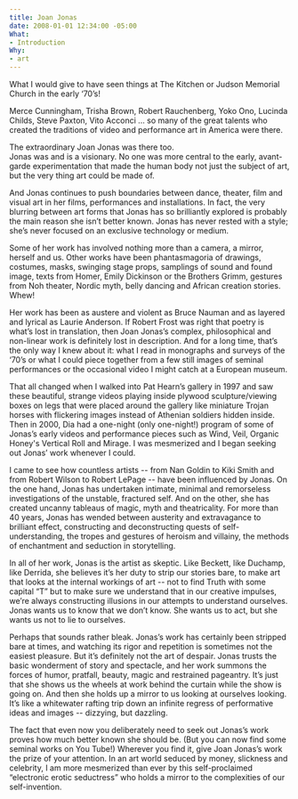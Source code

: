 ```yaml
---
title: Joan Jonas
date: 2008-01-01 12:34:00 -05:00
What:
- Introduction
Why:
- art
---
```


What I would give to have seen things at The Kitchen or Judson Memorial Church in the early ‘70’s!

Merce Cunningham, Trisha Brown, Robert Rauchenberg, Yoko Ono, Lucinda Childs, Steve Paxton, Vito Acconci … so many of the great talents who created the traditions of video and performance art in America were there.

The extraordinary Joan Jonas was there too.  
Jonas was and is a visionary.  No one was more central to the early, avant-garde experimentation that made the human body not just the subject of art, but the very thing art could be made of.  

And Jonas continues to push boundaries between dance, theater, film and visual art in her films, performances and installations. In fact, the very blurring between art forms that Jonas has so brilliantly explored is probably the main reason she isn’t better known.  Jonas has never rested with a style; she’s never focused on an exclusive technology or medium. 

Some of her work has involved nothing more than a camera, a mirror, herself and us. Other works have been phantasmagoria of drawings, costumes, masks, swinging stage props, samplings of sound and found image, texts from Homer, Emily Dickinson or the Brothers Grimm, gestures from Noh theater, Nordic myth, belly dancing and African creation stories.  Whew!

Her work has been as austere and violent as Bruce Nauman and as layered and lyrical as Laurie Anderson.  If Robert Frost was right that poetry is what’s lost in translation, then Joan Jonas’s complex, philosophical and non-linear work is definitely lost in description.  And for a long time, that’s the only way I knew about it:  what I read in monographs and surveys of the ‘70’s or what I could piece together from a few still images of seminal performances or the occasional video I might catch at a European museum.

That all changed when I walked into Pat Hearn’s gallery in 1997 and saw these beautiful, strange videos playing inside plywood sculpture/viewing boxes on legs that were placed around the gallery like miniature Trojan horses with flickering images instead of Athenian soldiers hidden inside.  Then in 2000, Dia had a one-night (only one-night!) program of some of Jonas’s early videos and performance pieces such as Wind, Veil, Organic Honey's Vertical Roll and Mirage.  I was mesmerized and I began seeking out Jonas’ work whenever I could.  

I came to see how countless artists -- from Nan Goldin to Kiki Smith and from Robert Wilson to Robert LePage -- have been influenced by Jonas.  On the one hand, Jonas has undertaken intimate, minimal and remorseless investigations of the unstable, fractured self.  And on the other, she has created uncanny tableaus of magic, myth and theatricality.  For more than 40 years, Jonas has wended between austerity and extravagance to brilliant effect, constructing and deconstructing quests of self-understanding, the tropes and gestures of heroism and villainy, the methods of enchantment and seduction in storytelling.

In all of her work, Jonas is the artist as skeptic.  Like Beckett, like Duchamp, like Derrida, she believes it’s her duty to strip our stories bare, to make art that looks at the internal workings of art -- not to find Truth with some capital “T” but to make sure we understand that in our creative impulses, we’re always constructing illusions in our attempts to understand ourselves.  Jonas wants us to know that we don’t know.  She wants us to act, but she wants us not to lie to ourselves.  

Perhaps that sounds rather bleak.  Jonas’s work has certainly been stripped bare at times, and watching its rigor and repetition is sometimes not the easiest pleasure. But it’s definitely not the art of despair.  Jonas trusts the basic wonderment of story and spectacle, and her work summons the forces of humor, pratfall, beauty, magic and restrained pageantry.  It’s just that she shows us the wheels at work behind the curtain while the show is going on.  And then she holds up a mirror to us looking at ourselves looking.  It’s like a whitewater rafting trip down an infinite regress of performative ideas and images -- dizzying, but dazzling.

The fact that even now you deliberately need to seek out Jonas’s work proves how much better known she should be. (But you can now find some seminal works on You Tube!) Wherever you find it, give Joan Jonas’s work the prize of your attention. In an art world seduced by money, slickness and celebrity, I am more mesmerized than ever by this self-proclaimed “electronic erotic seductress” who holds a mirror to the complexities of our self-invention.
